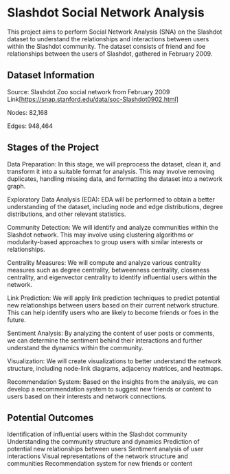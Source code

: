 # Slashdot Social Network Analysis
This project aims to perform Social Network Analysis (SNA) on the Slashdot dataset to understand the relationships and interactions between users within the Slashdot community. The dataset consists of friend and foe relationships between the users of Slashdot, gathered in February 2009.


## Dataset Information

Source: Slashdot Zoo social network from February 2009 Link[https://snap.stanford.edu/data/soc-Slashdot0902.html]

Nodes: 82,168

Edges: 948,464


## Stages of the Project

Data Preparation: In this stage, we will preprocess the dataset, clean it, and transform it into a suitable format for analysis. This may involve removing duplicates, handling missing data, and formatting the dataset into a network graph.

Exploratory Data Analysis (EDA): EDA will be performed to obtain a better understanding of the dataset, including node and edge distributions, degree distributions, and other relevant statistics.

Community Detection: We will identify and analyze communities within the Slashdot network. This may involve using clustering algorithms or modularity-based approaches to group users with similar interests or relationships.

Centrality Measures: We will compute and analyze various centrality measures such as degree centrality, betweenness centrality, closeness centrality, and eigenvector centrality to identify influential users within the network.

Link Prediction: We will apply link prediction techniques to predict potential new relationships between users based on their current network structure. This can help identify users who are likely to become friends or foes in the future.

Sentiment Analysis: By analyzing the content of user posts or comments, we can determine the sentiment behind their interactions and further understand the dynamics within the community.

Visualization: We will create visualizations to better understand the network structure, including node-link diagrams, adjacency matrices, and heatmaps.

Recommendation System: Based on the insights from the analysis, we can develop a recommendation system to suggest new friends or content to users based on their interests and network connections.

## Potential Outcomes

Identification of influential users within the Slashdot community
Understanding the community structure and dynamics
Prediction of potential new relationships between users
Sentiment analysis of user interactions
Visual representations of the network structure and communities
Recommendation system for new friends or content
